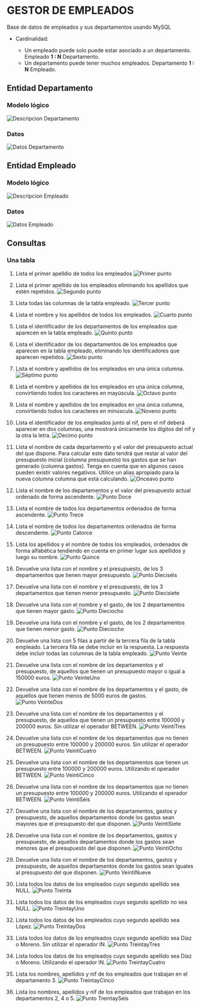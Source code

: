 # GESTOR DE EMPLEADOS

Base de datos de empleados y sus departamentos usando MySQL

* Cardinalidad:

    - Un empleado puede solo puede estar asociado a un departamento. Empleado **1 : N** Departamento.
    - Un departamento puede tener muchos empleados. Departamento **1 : N** Empleado.

## Entidad Departamento
### Modelo lógico
![Descripcion Departamento](/images/desc_departamento.png)
### Datos
![Datos Departamento](/images/tabla_departamento.png)


## Entidad Empleado
### Modelo lógico
![Descripcion Empleado](/images/desc_empleado.png)
### Datos
![Datos Empleado](/images/tabla_empleado.png)


## Consultas

### Una tabla
1. Lista el primer apelldio de todos los empleados
![Primer punto](/images/punto_1.PNG)

2. Lista el primer apellido de los empleados eliminando los apellidos que estén repetidos.
![Segundo punto](/images/punto_2.PNG)

3. Lista todas las columnas de la tabla empleado.
![Tercer punto](/images/punto_3.PNG)

4. Lista el nombre y los apellidos de todos los empleados.
![Cuarto punto](/images/punto_4.PNG)

5. Lista el identificador de los departamentos de los empleados que aparecen en la tabla empleado.
![Quinto punto](/images/punto_5.PNG)

6. Lista el identificador de los departamentos de los empleados que aparecen en la tabla empleado, eliminando los identificadores que aparecen repetidos.
![Sexto punto](/images/punto_6.PNG)

7. Lista el nombre y apellidos de los empleados en una única columna.
![Séptimo punto](/images/punto_7.PNG)

8. Lista el nombre y apellidos de los empleados en una única columna, convirtiendo todos los caracteres en mayúscula.
![Octavo punto](/images/punto_8.PNG)

9. Lista el nombre y apellidos de los empleados en una única columna, convirtiendo todos los caracteres en minúscula.
![Noveno punto](/images/punto_9.PNG)

10. Lista el identificador de los empleados junto al nif, pero el nif deberá aparecer en dos columnas, una mostrará únicamente los dígitos del nif y la otra la letra.
![Decimo punto](/images/punto_10.PNG)

11. Lista el nombre de cada departamento y el valor del presupuesto actual del que dispone. Para calcular este dato tendrá que restar al valor del presupuesto inicial (columna presupuesto) los gastos que se han generado (columna gastos). Tenga en cuenta que en algunos casos pueden existir valores negativos. Utilice un alias apropiado para la nueva columna columna que está calculando.
![Onceavo punto](/images/punto_11.PNG)

12. Lista el nombre de los departamentos y el valor del presupuesto actual ordenado de forma ascendente.
![Punto Doce](/images/punto_12.PNG)

13. Lista el nombre de todos los departamentos ordenados de forma
ascendente.
![Punto Trece](/images/punto_13.PNG)

14. Lista el nombre de todos los departamentos ordenados de forma
descendente.
![Punto Catorce](/images/punto_14.PNG)

15. Lista los apellidos y el nombre de todos los empleados, ordenados de forma alfabética tendiendo en cuenta en primer lugar sus apellidos y luego su nombre.
![Punto Quince](/images/punto_15.PNG)

16. Devuelve una lista con el nombre y el presupuesto, de los 3 departamentos que tienen mayor presupuesto.
![Punto Dieciséis](/images/punto_16.PNG)

17. Devuelve una lista con el nombre y el presupuesto, de los 3 departamentos que tienen menor presupuesto.
![Punto Diecisiete](/images/punto_17.PNG)

18. Devuelve una lista con el nombre y el gasto, de los 2 departamentos que tienen mayor gasto.
![Punto Dieciocho](/images/punto_18.PNG)

19. Devuelve una lista con el nombre y el gasto, de los 2 departamentos que tienen menor gasto.
![Punto Dieciocho](/images/punto_19.PNG)

20. Devuelve una lista con 5 filas a partir de la tercera fila de la tabla empleado. La tercera fila se debe incluir en la respuesta. La respuesta debe incluir todas las columnas de la tabla empleado.
![Punto Veinte](/images/punto_20.PNG)

21. Devuelve una lista con el nombre de los departamentos y el presupuesto, de aquellos que tienen un presupuesto mayor o igual a 150000 euros.
![Punto VeinteUno](/images/punto_21.PNG)

22. Devuelve una lista con el nombre de los departamentos y el gasto, de aquellos que tienen menos de 5000 euros de gastos.
![Punto VeinteDos](/images/punto_22.PNG)

23. Devuelve una lista con el nombre de los departamentos y el presupuesto, de aquellos que tienen un presupuesto entre 100000 y 200000 euros. Sin utilizar el operador BETWEEN.
![Punto VeintiTres](/images/punto_23.PNG)

24. Devuelve una lista con el nombre de los departamentos que no tienen un presupuesto entre 100000 y 200000 euros. Sin utilizar el operador BETWEEN.
![Punto VeintiCuatro](/images/punto_24.PNG)

25. Devuelve una lista con el nombre de los departamentos que tienen un presupuesto entre 100000 y 200000 euros. Utilizando el operador BETWEEN.
![Punto VeintiCinco](/images/punto_25.PNG)

26. Devuelve una lista con el nombre de los departamentos que no tienen un presupuesto entre 100000 y 200000 euros. Utilizando el operador BETWEEN.
![Punto VeintiSéis](/images/punto_26.PNG)

27. Devuelve una lista con el nombre de los departamentos, gastos y presupuesto, de aquellos departamentos donde los gastos sean mayores que el presupuesto del que disponen.
![Punto VeintiSiete](/images/punto_27.PNG)

28. Devuelve una lista con el nombre de los departamentos, gastos y presupuesto, de aquellos departamentos donde los gastos sean menores que el presupuesto del que disponen.
![Punto VeintiOcho](/images/punto_28.PNG)

29. Devuelve una lista con el nombre de los departamentos, gastos y presupuesto, de aquellos departamentos donde los gastos sean iguales al presupuesto del que disponen.
![Punto VeintiNueve](/images/punto_29.PNG)

30. Lista todos los datos de los empleados cuyo segundo apellido sea NULL.
![Punto Treinta](/images/punto_30.PNG)

31. Lista todos los datos de los empleados cuyo segundo apellido no sea NULL.
![Punto TreintayUno](/images/punto_31.PNG)

32. Lista todos los datos de los empleados cuyo segundo apellido sea López.
![Punto TreintayDos](/images/punto_32.PNG)

33. Lista todos los datos de los empleados cuyo segundo apellido
sea Díaz o Moreno. Sin utilizar el operador IN.
![Punto TreintayTres](/images/punto_33.PNG)

34. Lista todos los datos de los empleados cuyo segundo apellido
sea Díaz o Moreno. Utilizando el operador IN.
![Punto TreintayCuatro](/images/punto_34.PNG)

35. Lista los nombres, apellidos y nif de los empleados que trabajan en el departamento 3.
![Punto TreintayCinco](/images/punto_35.PNG)

36. Lista los nombres, apellidos y nif de los empleados que trabajan en los departamentos 2, 4 o 5.
![Punto TreintaySeis](/images/punto_36.PNG)
